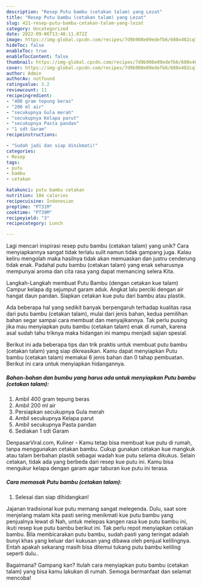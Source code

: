 ```yaml
---
description: "Resep Putu bambu (cetakan talam) yang Lezat"
title: "Resep Putu bambu (cetakan talam) yang Lezat"
slug: 421-resep-putu-bambu-cetakan-talam-yang-lezat
category: Uncategorized
date: 2022-09-06T13:48:11.072Z
image: https://img-global.cpcdn.com/recipes/7d9b908e09edefb6/680x482cq70/putu-bambu-cetakan-talam-foto-resep-utama.jpg
hideToc: false
enableToc: true
enableTocContent: false
thumbnail: https://img-global.cpcdn.com/recipes/7d9b908e09edefb6/680x482cq70/putu-bambu-cetakan-talam-foto-resep-utama.jpg
cover: https://img-global.cpcdn.com/recipes/7d9b908e09edefb6/680x482cq70/putu-bambu-cetakan-talam-foto-resep-utama.jpg
author: Admin
authorAv: notfound
ratingvalue: 3.2
reviewcount: 11
recipeingredient:
- "400 gram tepung beras"
- "200 ml air"
- "secukupnya Gula merah"
- "secukupnya Kelapa parut"
- "secukupnya Pasta pandan"
- "1 sdt Garam"
recipeinstructions:

- "Sudah jadi dan siap dinikmati!"
categories:
- Resep
tags:
- putu
- bambu
- cetakan

katakunci: putu bambu cetakan 
nutrition: 104 calories
recipecuisine: Indonesian
preptime: "PT31M"
cooktime: "PT39M"
recipeyield: "3"
recipecategory: Lunch

---
```





Lagi mencari inspirasi resep putu bambu (cetakan talam) yang unik? Cara menyiapkannya sangat tidak terlalu sulit namun tidak gampang juga. Kalau keliru mengolah maka hasilnya tidak akan memuaskan dan justru cenderung tidak enak. Padahal putu bambu (cetakan talam) yang enak seharusnya mempunyai aroma dan cita rasa yang dapat memancing selera Kita.





Langkah-Langkah membuat Putu Bambu (dengan cetakan kue talam) Campur kelapa dg sejumput garam aduk. Angkat lalu perciki dengan air hangat daun pandan. Siapkan cetakan kue putu dari bambu atau plastik.

Ada beberapa hal yang sedikit banyak berpengaruh terhadap kualitas rasa dari putu bambu (cetakan talam), mulai dari jenis bahan, kedua pemilihan bahan segar sampai cara membuat dan menyajikannya. Tak perlu pusing jika mau menyiapkan putu bambu (cetakan talam) enak di rumah, karena asal sudah tahu triknya maka hidangan ini mampu menjadi sajian spesial.






Berikut ini ada beberapa tips dan trik praktis untuk membuat putu bambu (cetakan talam) yang siap dikreasikan. Kamu dapat menyiapkan Putu bambu (cetakan talam) memakai 6 jenis bahan dan 0 tahap pembuatan. Berikut ini cara untuk menyiapkan hidangannya.

<!--inarticleads1-->

##### Bahan-bahan dan bumbu yang harus ada untuk menyiapkan Putu bambu (cetakan talam):

1. Ambil 400 gram tepung beras
1. Ambil 200 ml air
1. Persiapkan secukupnya Gula merah
1. Ambil secukupnya Kelapa parut
1. Ambil secukupnya Pasta pandan
1. Sediakan 1 sdt Garam


DenpasarViral.com, Kuliner - Kamu tetap bisa membuat kue putu di rumah, tanpa menggunakan cetakan bambu. Cukup gunakan cetakan kue mangkuk atau talam berbahan plastik sebagai wadah kue putu selama dikukus. Selain cetakan, tidak ada yang berbeda dari resep kue putu ini. Kamu bisa mengukur kelapa dengan garam agar taburan kue putu ini terasa. 

<!--inarticleads2-->

##### Cara memasak Putu bambu (cetakan talam):


1. Selesai dan siap dihidangkan!

Jajanan tradisional kue putu memang sangat melegenda. Dulu, saat sore menjelang malam kita pasti sering menikmati kue putu bambu yang penjualnya lewat di Nah, untuk melepas kangen rasa kue putu bambu ini, ikuti resep kue putu bambu berikut ini. Tak perlu repot menyiapkan cetakan bambu. Bila membicarakan putu bambu, sudah pasti yang teringat adalah bunyi khas yang keluar dari kukusan yang dibawa oleh penjual kelilingnya. Entah apakah sekarang masih bisa ditemui tukang putu bambu keliling seperti dulu.. 

Bagaimana? Gampang kan? Itulah cara menyiapkan putu bambu (cetakan talam) yang bisa kamu lakukan di rumah. Semoga bermanfaat dan selamat mencoba!
